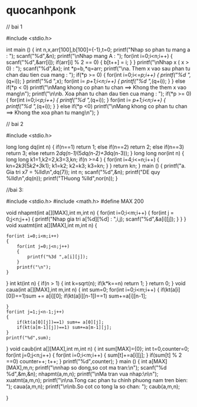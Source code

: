 # quocanhponk



// bai 1



#include <stdio.h>

int main ()
{
	int n,x,arr[100],b[100]={-1},t=0;
	printf("Nhap so phan tu mang a : ");
	scanf("%d",&n);
	printf("\nNhap mang A : ");
	for(int i=0;i<n;i++)
	{
		scanf("%d",&arr[i]);
		if(arr[i] % 2 == 0)
		{
			b[t++] = i;
		}
	}
	printf("\nNhap x ( x > 0) : ");
	scanf("%d",&x);
	int *p=b,*q=arr;
	printf("\na. Them x vao sau phan tu chan dau tien cua mang : ");
	if(*p >= 0)
	{
		for(int i=0;i<=*p;i++)
		{
			printf("%d ",*(q+i));
		}
		printf("%d ",x);
		for(int i= *p+1;i<n;i++)
		{
			printf("%d ",*(q+i));
		}
	} else if(*p < 0) printf("\nMang khong co phan tu chan ==> Khong the them x vao mang\n");
	printf("\n\nb. Xoa phan tu chan dau tien cua mang : ");
	if(*p >= 0)
	{
		for(int i=0;i<*p;i++)
		{
			printf("%d ",*(q+i));
		}
		for(int i= *p+1;i<n;i++)
		{
			printf("%d ",*(q+i));
		}
	} else if(*p <0) printf("\nMang khong co phan tu chan ==> Khong the xoa phan tu mang\n");
}


// bai 2

#include <stdio.h>

long long dq(int n)
{
	if(n==1) return 1;
	else if(n==2) return 2;
	else if(n==3) return 3;
	else return 2*dq(n-1)*(5*dq(n-2)+3*dq(n-3));
}
long long nor(int n)
{
	long long k1=1,k2=2,k3=3,kn;
	if(n >=4 )
	{
		for(int i=4;i<=n;i++)
		{
			kn=2*k3*(5*k2+3*k1);
			k1=k2;
			k2=k3;
			k3=kn;
		}
	}
	return kn;
}
main ()
{
	printf("a. Gia tri x7 = %lld\n",dq(7));
	int n;
	scanf("%d",&n);
	printf("DE quy %lld\n",dq(n));
	printf("THuong %lld",nor(n));
}





//bai 3:


#include <stdio.h>
#include <math.h>
#define MAX 200

void nhapmt(int a[][MAX],int m,int n)
{
	for(int i=0;i<m;i++)
	{
		for(int j = 0;j<n;j++)
		{
			printf("Nhap gia tri a[%d][%d] : ",i,j);
			scanf("%d",&a[i][j]);
		}
	}
}
void xuatmt(int a[][MAX],int m,int n)
{

	for(int i=0;i<m;i++)
	{
		for(int j=0;j<n;j++)
		{
			printf("%3d ",a[i][j]);
		}
		printf("\n");
	}
}
int kt(int n)
{
	if(n > 1)
	{
		int k=sqrt(n);
		if(k*k==n) return 1;
	}
	return 0;
}
void caua(int a[][MAX],int m,int n)
{
	int sum=0;
	for(int i=0;i<m;i++)
	{
		if(kt(a[i][0])==1)sum += a[i][0];
		if(kt(a[i][n-1])==1) sum+=a[i][n-1];
	
	}
	for(int j=1;j<n-1;j++)
	{
		if(kt(a[0][j])==1) sum+= a[0][j];
		if(kt(a[m-1][j])==1) sum+=a[m-1][j];
	}
	printf("%d",sum);
}
void caub(int a[][MAX],int m,int n)
{
	int sum[MAX]={0};
	int t=0,counter=0;
	for(int j=0;j<n;j++)
	{
		for(int i=0;i<m;i++)
		{
			sum[t]+=a[i][j];
		}
		if(sum[t] % 2 ==0) counter++;
		t++;
	}
	printf("%d",counter);
}
main ()
{
	int a[MAX][MAX],m,n;
	printf("\nnhap so dong,so cot ma tran:\n");
	scanf("%d %d",&m,&n);
    nhapmt(a,m,n);
    printf("\nMa tran vua nhap:\n\n");
    xuatmt(a,m,n);
    printf("\n\na.Tong cac phan tu chinh phuong nam tren bien: ");
    caua(a,m,n);
    printf("\n\nb.So cot co tong la so chan: ");
    caub(a,m,n);
	
	
}
